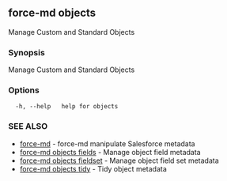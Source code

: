 ## force-md objects

Manage Custom and Standard Objects

### Synopsis

Manage Custom and Standard Objects

### Options

```
  -h, --help   help for objects
```

### SEE ALSO

* [force-md](force-md.md)	 - force-md manipulate Salesforce metadata
* [force-md objects fields](force-md_objects_fields.md)	 - Manage object field metadata
* [force-md objects fieldset](force-md_objects_fieldset.md)	 - Manage object field set metadata
* [force-md objects tidy](force-md_objects_tidy.md)	 - Tidy object metadata

